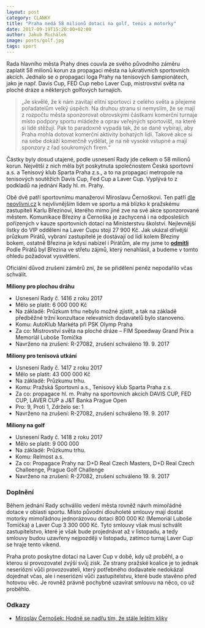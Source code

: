 ```yaml
---
layout: post
category: CLANKY
title: "Praha nedá 58 milionů dotaci na golf, tenis a motorky"
date: 2017-09-19T15:20:00+02:00
author: Jakub Michálek
image: posts/golf.jpg
tags: sport
---
```


Rada hlavního města Prahy dnes couvla ze svého původního záměru zaplatit 58 milionů korun za propagaci města na lukrativních sportovních akcích. Jednalo se o propagaci loga Prahy na tenisových šampionátech, jako je např. Davis Cup, FED Cup nebo Laver Cup, mistrovství světa na ploché dráze a některých golfových turnajích. 

> „Je skvělé, že k nám zavítají elitní sportovci z celého světa a přejeme pořadatelům velký úspěch. Na druhou stranu si nemyslím, že se mají z rozpočtu města sponzorovat obrovskými částkami komerční turnaje místo podpory sportu mládeže a oprav veřejných sportovišť, na které si lidé stěžují. Pak to paradoxně vypadá tak, že se daně vybírají, aby Praha mohla dotovat komerční aktivity bohatých lidí. Takové akce si na sebe dokáží komerčně vydělat, je na ně vysoké vstupné a mají sponzory z řad soukromých firem.“

Částky byly dosud utajené, podle usnesení Rady jde celkem o 58 milionů korun. Největší z nich měla být poskytnuta společnostem Česká sportovní a.s. a Tenisový klub Sparta Praha z.s., a to na propagaci metropole na tenisových soutěžích Davis Cup, Fed Cup a Laver Cup. Vyplývá to z podkladů na jednání Rady hl. m. Prahy.

Obě dvě patří sportovnímu manažerovi Miroslavu Černoškovi. Ten patří [dle neovlivni.cz](http://neovlivni.cz/top-10-vlivnych-ve-sportu-cislo-4-miroslav-cernosek/) k nejvlivnějším lidem ve sportu a má blízko k pražskému zastupiteli Karlu Březinovi, kterého mimo jiné zve na své akce sponzorované městem. Komunikace Březiny a Černoška je zachycená i na odposleších pořízených v kauze sportovních dotací na Ministerstvu školství. Nejlevnější lístky do VIP oddělení na Laver Cupu stojí 27 900 Kč. Jak ukázal dřívější průzkum Pirátů, vybraní zastupitelé je dostávají od lidí kolem Březiny bokem, ostatně Březina je kdysi nabízel i Pirátům, ale my jsme to **[odmítli](https://praha.pirati.cz/luxusni-vstupenky.html)** Podle Pirátů byl Březina ve střetu zájmů, který nenahlásil, a budeme v tomto ohledu požadovat vysvětlení. 

Oficiální důvod zrušení záměrů zní, že se přidělení peněz nepodařilo včas schválit.

**Miliony pro plochou dráhu**
* Usnesení Rady č. 1416 z roku 2017
* Mělo se platit: 6 000 000 Kč
* Na základě: Průzkum trhu nebylo možné zjistit, a tak na základě předběžné tržní konzultace relevatních dodavatelů bylo stanoveno.
* Komu: AutoKlub Markéta při PSK Olymp Praha
* Za co: Mistrovství světa na ploché dráze – FIM Speedway Grand Prix a Memoríál Luboše Tomíčka
* Navrženo na zrušení: R-27082, zrušení schváleno 19. 9. 2017

**Miliony pro tenisová utkání**
* Usnesení Rady č. 1417 z roku 2017
* Mělo se platit: 43 000 000 Kč
* Na základě: Průzkumu trhu.
* Komu: Pražská Sportovní a.s., Tenisový klub Sparta Praha z.s.
* Za co: propagace hl. m. Prahy na sportovních akcích DAVIS CUP, FED CUP, LAVER CUP a J&T Banka Prague Open
* Pro: 9, Proti 1, Zdrželo se: 1
* Navrženo na zrušení: R-27082, zrušení schváleno 19. 9. 2017

**Miliony na golf**
* Usnesení Rady č. 1418 z roku 2017
* Mělo se platit: 9 000 000
* Na základě: Průzkumu trhu.
* Komu: Relmost a.s.
* Za co: Propagace Prahy na: D+D Real Czech Masters, D+D Real Czech Challeenge, Prague Golf Challenge
* Navrženo na zrušení: R-27082, zrušení schváleno 19. 9. 2017

### Doplnění

Během jednání Rady schválilo vedení města rovněž návrh mimořádné dotace v oblasti sportu. Místo původní dlouholeté smlouvy mají dostat motorky mimořádnou jednorázovou dotaci 800 000 Kč (Memoriál Luboše Tomíčka) a Laver Cup 3 300 000 Kč. Tyto smlouvy však musí schválit zastupitelstvo, které je však bude projednávat až v listopadu, a tedy smlouvy budou uzavřeny nejpozději v listopadu, zatímco turnaj Laver Cup se hraje tento víkend. 

Praha proto poskytne dotaci na Laver Cup v době, kdy už proběhl, a o kterou si provozovatel zvýší svůj zisk. Ze strany pražské koalice je to jednak neseriózní vůči provozovateli, který potřebného dodavatele nedokázal dojednat včas, ale i neseriózní vůči zastupitelstvu, které bude stavěno před hotovou věc. Je rovněž právně pochybné uzavírat smlouvu na něco, co už proběhlo. 

### Odkazy

* [Miroslav Černošek: Hodně se nadřu tím, že stále leštím kliky](https://ekonom.ihned.cz/c1-65758500-miroslav-cernosek-hodne-se-nadru-tim-ze-stale-lestim-kliky)
